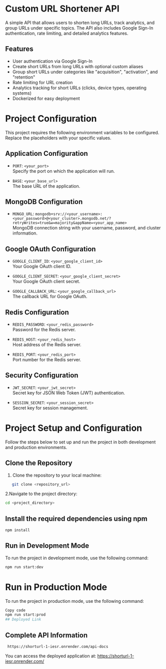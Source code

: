 # Custom URL Shortener API

A simple API that allows users to shorten long URLs, track analytics, and group URLs under specific topics. The API also includes Google Sign-In authentication, rate limiting, and detailed analytics features.

## Features

- User authentication via Google Sign-In
- Create short URLs from long URLs with optional custom aliases
- Group short URLs under categories like "acquisition", "activation", and "retention"
- Rate limiting for URL creation
- Analytics tracking for short URLs (clicks, device types, operating systems)
- Dockerized for easy deployment

# Project Configuration

This project requires the following environment variables to be configured. Replace the placeholders with your specific values.

## Application Configuration
- `PORT`: `<your_port>`  
  Specify the port on which the application will run.

- `BASE`: `<your_base_url>`  
  The base URL of the application.

## MongoDB Configuration
- `MONGO_URL`: `mongodb+srv://<your_username>:<your_password>@<your_cluster>.mongodb.net/?retryWrites=true&w=majority&appName=<your_app_name>`  
  MongoDB connection string with your username, password, and cluster information.

## Google OAuth Configuration
- `GOOGLE_CLIENT_ID`: `<your_google_client_id>`  
  Your Google OAuth client ID.

- `GOOGLE_CLIENT_SECRET`: `<your_google_client_secret>`  
  Your Google OAuth client secret.

- `GOOGLE_CALLBACK_URL`: `<your_google_callback_url>`  
  The callback URL for Google OAuth.

## Redis Configuration
- `REDIS_PASSWORD`: `<your_redis_password>`  
  Password for the Redis server.

- `REDIS_HOST`: `<your_redis_host>`  
  Host address of the Redis server.

- `REDIS_PORT`: `<your_redis_port>`  
  Port number for the Redis server.

## Security Configuration
- `JWT_SECRET`: `<your_jwt_secret>`  
  Secret key for JSON Web Token (JWT) authentication.

- `SESSION_SECRET`: `<your_session_secret>`  
  Secret key for session management.
# Project Setup and Configuration

Follow the steps below to set up and run the project in both development and production environments.

## Clone the Repository
1. Clone the repository to your local machine:
```bash
   git clone <repository_url>
```
2.Navigate to the project directory:
```bash
cd <project_directory>
```

## Install the required dependencies using npm

```bash
npm install
```

## Run in Development Mode
To run the project in development mode, use the following command:
```bash
npm run start:dev
```
# Run in Production Mode
To run the project in production mode, use the following command:
```bash
Copy code
npm run start:prod
## Deployed Link
```
## Complete API Information

```
 https://shorturl-1-iesr.onrender.com/api-docs
 ```
You can access the deployed application at:
https://shorturl-1-iesr.onrender.com/
